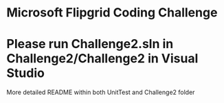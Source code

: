 # Microsoft Flipgrid Coding Challenge

# Please run Challenge2.sln in Challenge2/Challenge2 in Visual Studio

More detailed README within both UnitTest and Challenge2 folder
